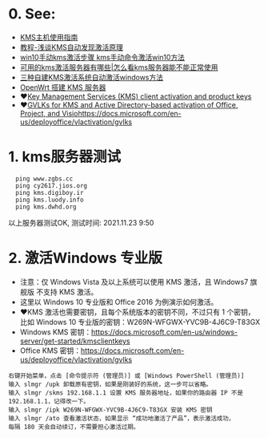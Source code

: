 # 0. See:
- [KMS主机使用指南](https://blog.51cto.com/timethin/308260)
- [教程-浅谈KMS自动发现激活原理](https://www.52asus.com/thread-14202-1-1.html)
- [win10手动kms激活步骤 kms手动命令激活win10方法](http://www.xitongcheng.com/jiaocheng/win10_article_45712.html)
- [可用的kms激活服务器有哪些|怎么看kms服务器能不能正常使用](http://www.xitongcheng.com/jiaocheng/dnrj_article_44606.html)
- [三种自建KMS激活系统自动激活windows方法](https://www.bilibili.com/read/cv12741231)
- [OpenWrt 搭建 KMS 服务器](https://www.mivm.cn/openwrt-kms)
- ❤️[Key Management Services (KMS) client activation and product keys](https://docs.microsoft.com/en-us/windows-server/get-started/kms-client-activation-keys)
- ❤️[GVLKs for KMS and Active Directory-based activation of Office, Project, and Visio]()https://docs.microsoft.com/en-us/deployoffice/vlactivation/gvlks

# 1. kms服务器测试
```
  ping www.zgbs.cc   
  ping cy2617.jios.org
  ping kms.digiboy.ir
  ping kms.luody.info 
  ping kms.dwhd.org
```
  以上服务器测试OK, 测试时间: 2021.11.23 9:50
  
 # 2. 激活Windows 专业版

- 注意：仅 Windows Vista 及以上系统可以使用 KMS 激活，且 Windows7 旗舰版 不支持 KMS 激活。
- 这里以 Windows 10 专业版和 Office 2016 为例演示如何激活。
- ❤️KMS 激活也需要密钥，且每个系统版本的密钥不同，不过只有 1 个密钥，比如 Windows 10 专业版的密钥：W269N-WFGWX-YVC9B-4J6C9-T83GX
- Windows KMS 密钥：https://docs.microsoft.com/en-us/windows-server/get-started/kmsclientkeys
- Office KMS 密钥：https://docs.microsoft.com/en-us/deployoffice/vlactivation/gvlks

``` 
右键开始菜单，点击 [命令提示符 (管理员)] 或 [Windows PowerShell (管理员)]
输入 slmgr /upk 卸载原有密钥，如果是刚装好的系统，这一步可以省略。
输入 slmgr /skms 192.168.1.1 设置 KMS 服务器地址，如果你的路由器 IP 不是 192.168.1.1，记得改一下。
输入 slmgr /ipk W269N-WFGWX-YVC9B-4J6C9-T83GX 安装 KMS 密钥
输入 slmgr /ato 查看激活状态，如果显示 “成功地激活了产品”，表示激活成功，
每隔 180 天会自动续订，不需要担心激活过期。
```
